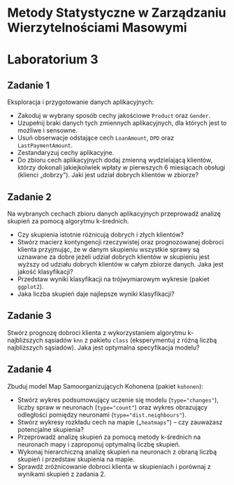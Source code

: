 
# Metody Statystyczne w Zarządzaniu Wierzytelnościami Masowymi
# Laboratorium 3

## Zadanie 1

Eksploracja i przygotowanie danych aplikacyjnych:

* Zakoduj w wybrany sposób cechy jakościowe `Product` oraz `Gender`. 
* Uzupełnij braki danych tych zmiennych aplikacyjnych, dla których jest to możliwe i sensowne.
* Usuń obserwacje odstające cech `LoanAmount`, `DPD` oraz `LastPaymentAmount`. 
* Zestandaryzuj cechy aplikacyjne. 
* Do zbioru cech aplikacyjnych dodaj zmienną wydzielającą klientów, którzy dokonali jakiejkolwiek wpłaty w pierwszych 6 miesiącach obsługi (klienci „dobrzy"). Jaki jest udział dobrych klientów w zbiorze?

## Zadanie 2

Na wybranych cechach zbioru danych aplikacyjnych przeprowadź analizę skupień za pomocą algorytmu k-średnich. 

* Czy skupienia istotnie różnicują dobrych i złych klientów?
* Stwórz macierz kontyngencji rzeczywistej oraz prognozowanej dobroci klienta przyjmując, że w danym skupieniu wszystkie sprawy są uznawane za dobre jeżeli udział dobrych klientów w skupieniu jest wyższy od udziału dobrych klientów w całym zbiorze danych. Jaka jest jakość klasyfikacji?
* Przedstaw wyniki klasyfikacji na trójwymiarowym wykresie (pakiet `ggplot2`).
* Jaka liczba skupień daje najlepsze wyniki klasyfikacji?

## Zadanie 3

Stwórz prognozę dobroci klienta z wykorzystaniem algorytmu k-najbliższych sąsiadów `knn` z pakietu `class` (eksperymentuj z różną liczbą najbliższych sąsiadów). Jaka jest optymalna specyfikacja modelu?

## Zadanie 4

Zbuduj model Map Samoorganizujących Kohonena (pakiet `kohonen`):

* Stwórz wykres podsumowujący uczenie się modelu (`type="changes"`), liczby spraw w neuronach (`type="count"`) oraz wykres obrazujący odległości pomiędzy neuronami (`type="dist.neighbours"`).
*	Stwórz wykresy rozkładu cech na mapie (`„heatmaps”`) – czy zauważasz potencjalne skupienia?
*	Przeprowadź analizę skupień za pomocą metody k-średnich na neuronach mapy i zaproponuj optymalną liczbę skupień.
*	Wykonaj hierarchiczną analizę skupień na neuronach z obraną liczbą skupień i przedstaw skupienia na mapie. 
*	Sprawdź zróżnicowanie dobroci klienta w skupieniach i porównaj z wynikami skupień z zadania 2.
